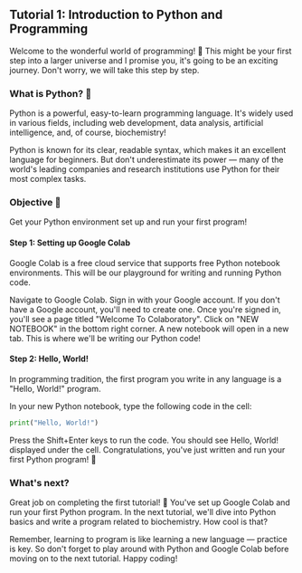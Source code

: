 ## Tutorial 1: Introduction to Python and Programming

Welcome to the wonderful world of programming! 🎉 This might be your first step into a larger universe and I promise you, it's going to be an exciting journey. Don't worry, we will take this step by step.

### What is Python? 🐍

Python is a powerful, easy-to-learn programming language. It's widely used in various fields, including web development, data analysis, artificial intelligence, and, of course, biochemistry!

Python is known for its clear, readable syntax, which makes it an excellent language for beginners. But don't underestimate its power — many of the world's leading companies and research institutions use Python for their most complex tasks.

### Objective 🎯

Get your Python environment set up and run your first program!

#### Step 1: Setting up Google Colab

Google Colab is a free cloud service that supports free Python notebook environments. This will be our playground for writing and running Python code.

Navigate to Google Colab.
Sign in with your Google account. If you don't have a Google account, you'll need to create one.
Once you're signed in, you'll see a page titled "Welcome To Colaboratory". Click on "NEW NOTEBOOK" in the bottom right corner.
A new notebook will open in a new tab. This is where we'll be writing our Python code!

#### Step 2: Hello, World!

In programming tradition, the first program you write in any language is a "Hello, World!" program.

In your new Python notebook, type the following code in the cell:

```python
print("Hello, World!")
```
Press the Shift+Enter keys to run the code. You should see Hello, World! displayed under the cell. Congratulations, you've just written and run your first Python program! 🥳

### What's next?

Great job on completing the first tutorial! 🎉 You've set up Google Colab and run your first Python program. In the next tutorial, we'll dive into Python basics and write a program related to biochemistry. How cool is that?

Remember, learning to program is like learning a new language — practice is key. So don't forget to play around with Python and Google Colab before moving on to the next tutorial. Happy coding!
